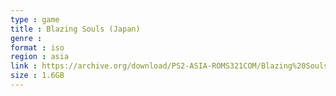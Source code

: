 ```yaml
---
type : game
title : Blazing Souls (Japan)
genre : 
format : iso
region : asia
link : https://archive.org/download/PS2-ASIA-ROMS321COM/Blazing%20Souls%20%28Japan%29.7z
size : 1.6GB
---
```

